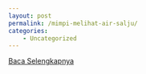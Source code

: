 ```yaml
---
layout: post
permalink: /mimpi-melihat-air-salju/
categories:
    - Uncategorized
---
```


[Baca Selengkapnya](/02)